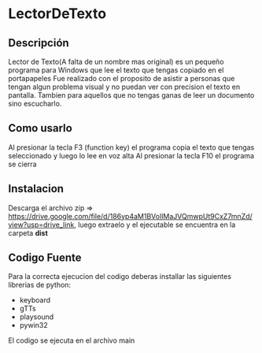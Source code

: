 # LectorDeTexto
## Descripción
Lector de Texto(A falta de un nombre mas original) es un pequeño programa para Windows que lee el texto que tengas copiado en el portapapeles
Fue realizado con el proposito de asistir a personas que tengan algun problema visual y no puedan ver con precision el texto en pantalla. 
Tambien para aquellos que no tengas ganas de leer un documento sino escucharlo.

## Como usarlo
Al presionar la tecla F3 (function key) el programa copia el texto que tengas seleccionado y luego lo lee en voz alta
Al presionar la tecla F10 el programa se cierra

## Instalacion
Descarga el archivo zip => https://drive.google.com/file/d/186yp4aM1BVoIlMaJVQmwpUt9CxZ7mnZd/view?usp=drive_link, 
luego extraelo y el ejecutable se encuentra en la carpeta **dist**


## Codigo Fuente
Para la correcta ejecucion del codigo deberas installar las siguientes librerias de python:
 * keyboard
 * gTTs
 * playsound
 * pywin32
>
El codigo se ejecuta en el archivo main
